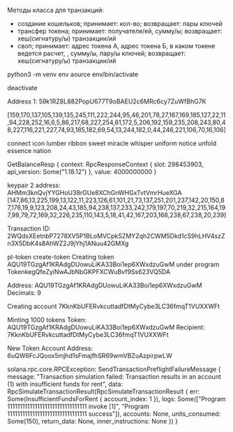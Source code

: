 Методы класса для транзакций:
- создание кошельков; принимает: кол-во; возвращает: пары ключей
- трансфер токена; принимает: получателя/ей, сумму/ы; возвращает: хеш(сигнатуру/ы) транзакции/ий
- своп; принимает: адрес токена А, адрес токена Б, в каком токене ведется расчет, , сумму/ы, пару/ы ключей; возвращает: хеш(сигнатуру/ы) транзакции/ий

python3 -m venv env
aource env/bin/activate

deactivate

Address 1: 59k1RZ8L882PopU677T9oBAEU2c6MRc6cy7ZuWfBhG7K
           

[159,170,137,105,139,135,245,111,222,244,95,46,201,78,27,167,169,185,127,22,11,94,228,252,16,6,5,86,217,68,227,254,61,172,5,206,192,159,235,208,243,80,48,227,116,221,227,74,93,185,182,69,54,13,244,182,0,44,246,221,106,70,16,106]

connect icon lumber ribbon sweet miracle whisper uniform notice unfold essence nation



GetBalanceResp { context: RpcResponseContext { slot: 298453903, api_version: Some("1.18.12") }, value: 4000000000 }

keypair 2 address: AHMm3knQvjYYGHoU38rGUe8XChGnWHGxTvtVmrHueXGA
[147,86,13,225,199,13,122,11,223,126,61,101,21,73,137,251,201,237,142,20,150,87,176,19,9,123,208,24,43,185,94,238,137,233,242,179,197,70,219,32,215,164,197,98,79,72,169,32,226,235,110,143,5,18,41,42,167,203,168,238,67,238,20,239]


Transaction ID: 2WQdsXEetnbP7278XV5P1BLoMVCpkSZMYZqh2CWM5Dkd1cS9hLHV4szZn3X5DbK4s8AhWZ2J9jYhj1ANuu42GMXg



pl-token create-token
Creating token AQU19TGzgAf1KRAdgDUowuLiKA33Boi1ep6XWxdzuGwM under program TokenkegQfeZyiNwAJbNbGKPFXCWuBvf9Ss623VQ5DA

Address:  AQU19TGzgAf1KRAdgDUowuLiKA33Boi1ep6XWxdzuGwM
Decimals:  9

Creating account 7KknKbUFERvkcuttadfDtMyCybe3LC36fmqT1VUXXWFt

Minting 1000 tokens
  Token: AQU19TGzgAf1KRAdgDUowuLiKA33Boi1ep6XWxdzuGwM
  Recipient: 7KknKbUFERvkcuttadfDtMyCybe3LC36fmqT1VUXXWFt


  New Token Account Address: 6uQW6FcJQoox5mjhd1sFmajfhSR69wmVBZuAzpirpwLW



solana.rpc.core.RPCException: SendTransactionPreflightFailureMessage { message: "Transaction simulation failed: Transaction results in an account (1) with insufficient funds for rent", data: RpcSimulateTransactionResult(RpcSimulateTransactionResult { err: Some(InsufficientFundsForRent { account_index: 1 }), logs: Some(["Program 11111111111111111111111111111111 invoke [1]", "Program 11111111111111111111111111111111 success"]), accounts: None, units_consumed: Some(150), return_data: None, inner_instructions: None }) }